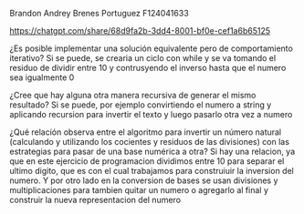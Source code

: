 Brandon Andrey Brenes Portuguez
F124041633

https://chatgpt.com/share/68d9fa2b-3dd4-8001-bf0e-cef1a6b65125

¿Es posible implementar una solución equivalente pero de comportamiento iterativo?
Si se puede, se crearia un ciclo con while y se va tomando el residuo de dividir entre 10 y contrusyendo el inverso hasta que el numero sea igualmente 0 

¿Cree que hay alguna otra manera recursiva de generar el mismo resultado?
Si se puede, por ejemplo convirtiendo el numero a string y aplicando recursion para invertir el texto y luego pasarlo otra vez a numero

¿Qué relación observa entre el algoritmo para invertir un número natural (calculando y utilizando los cocientes y residuos de las divisiones) con las estrategias para pasar de una base numérica a otra?
Si hay una relacion, ya que en este ejercicio de programacion dividimos entre 10 para separar el ultimo digito, que es con el cual trabajamos para construiuir la inversion del numero. Y por otro lado en la conversion de bases se usan divisiones  y multiplicaciones para tambien quitar un numero o agregarlo al final y construir la nueva representacion del numero 
